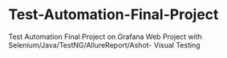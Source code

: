 # Test-Automation-Final-Project
Test Automation Final Project on Grafana Web
Project with Selenium/Java/TestNG/AllureReport/Ashot- Visual Testing
